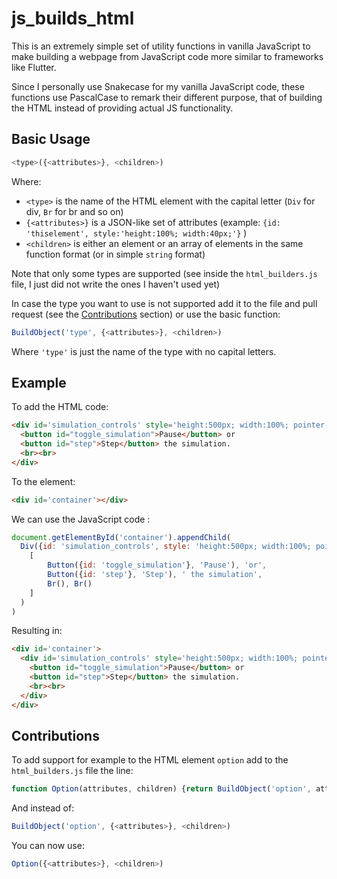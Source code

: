 # js_builds_html

This is an extremely simple set of utility functions in vanilla JavaScript to make building a webpage from JavaScript code more similar to frameworks like Flutter. 

Since I personally use Snakecase for my vanilla JavaScript code, these functions use PascalCase to remark their different purpose, that of building the HTML instead of providing actual JS functionality.

## Basic Usage

```javascript
<type>({<attributes>}, <children>)
```

Where:
 - ```<type>``` is the name of the HTML element with the capital letter (```Div``` for div, ```Br``` for br and so on)
 - ```{<attributes>}``` is a JSON-like set of attributes (example: ```{id: 'thiselement', style:'height:100%; width:40px;'}``` )
 - ```<children>``` is either an element or an array of elements in the same function format (or in simple ```string``` format)
 
Note that only some types are supported (see inside the ```html_builders.js``` file, I just did not write the ones I haven't used yet)

In case the type you want to use is not supported add it to the file and pull request (see the [Contributions](#contributions) section) or use the basic function:

```javascript
BuildObject('type', {<attributes>}, <children>)
```
Where ```'type'``` is just the name of the type with no capital letters.

## Example

To add the HTML code:

```html
<div id='simulation_controls' style='height:500px; width:100%; pointer-events:painted;'>
  <button id="toggle_simulation">Pause</button> or 
  <button id="step">Step</button> the simulation.
  <br><br>
</div>
```

To the element:

```html
<div id='container'></div>
```

We can use the JavaScript code :

```javascript
document.getElementById('container').appendChild(
  Div({id: 'simulation_controls', style: 'height:500px; width:100%; pointer-events:painted;'},
    [
        Button({id: 'toggle_simulation'}, 'Pause'), 'or',
        Button({id: 'step'}, 'Step'), ' the simulation',
        Br(), Br()
    ]
  )
)
```

Resulting in:

```html
<div id='container'>
  <div id='simulation_controls' style='height:500px; width:100%; pointer-events:painted;'>
    <button id="toggle_simulation">Pause</button> or 
    <button id="step">Step</button> the simulation.
    <br><br>
  </div>
</div>
```

## Contributions

To add support for example to the HTML element ```option``` add to the ```html_builders.js``` file the line:

```javascript
function Option(attributes, children) {return BuildObject('option', attributes, children)}
```

And instead of:

```javascript
BuildObject('option', {<attributes>}, <children>)
```

You can now use:

```javascript
Option({<attributes>}, <children>)
```
